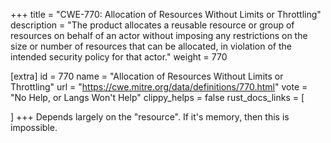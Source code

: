 +++
title = "CWE-770: Allocation of Resources Without Limits or Throttling"
description	= "The product allocates a reusable resource or group of resources on behalf of an actor without imposing any restrictions on the size or number of resources that can be allocated, in violation of the intended security policy for that actor."
weight = 770

[extra]
id = 770
name = "Allocation of Resources Without Limits or Throttling"
url = "https://cwe.mitre.org/data/definitions/770.html"
vote = "No Help, or Langs Won't Help"
clippy_helps = false
rust_docs_links = [
	
]
+++
Depends largely on the "resource". If it's memory, then this is impossible.
